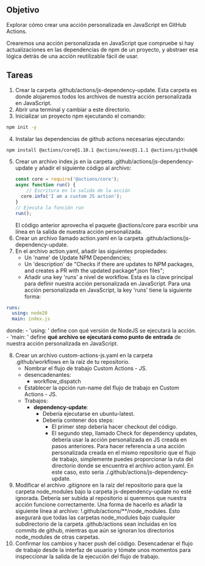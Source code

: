 ## Objetivo
Explorar cómo crear una acción personalizada en JavaScript en GitHub Actions.

Crearemos una acción personalizada en JavaScript que compruebe si hay actualizaciones en las dependencias de npm de un proyecto, y abstraer esa lógica detrás de una acción reutilizable fácil de usar.

## Tareas

1. Crear la carpeta .github/actions/js-dependency-update. Esta carpeta es donde alojaremos todos los archivos de nuestra acción personalizada en JavaScript.
2. Abrir una terminal y cambiar a este directorio.
3. Inicializar un proyecto npm ejecutando el comando:
```bash
npm init -y
```
4. Instalar las dependencias de github actions necesarias ejecutando:
```bash
npm install @actions/core@1.10.1 @actions/exec@1.1.1 @actions/github@6.0.0 --save-exact
```
5. Crear un archivo index.js en la carpeta .github/actions/js-dependency-update y añadir el siguiente código al archivo:
    ```javascript
    const core = require('@actions/core');
    async function run() {
        // Escritura en la salida de la acción
      core.info('I am a custom JS action');
    }
    // Ejecuta la función run
    run();
    ```
   El código anterior aprovecha el paquete @actions/core para escribir una línea en la salida de nuestra acción personalizada.
6. Crear un archivo llamado action.yaml en la carpeta .github/actions/js-dependency-update.
7. En el archivo action.yaml, añadir las siguientes propiedades:
   - Un 'name' de Update NPM Dependencies;
   - Un 'description' de "Checks if there are updates to NPM packages, and creates a PR with the updated package*.json files";
   - Añadir una key 'runs' a nivel de workflow. Esta es la clave principal para definir nuestra acción personalizada en JavaScript. Para una acción personalizada en JavaScript, la key 'runs' tiene la siguiente forma:
```yaml
runs:
  using: node20
  main: index.js
```
   donde:
        - 'using: <Node version>' define con qué versión de NodeJS se ejecutará la acción.
        - 'main: <JavaScript file>' define **qué archivo se ejecutará como punto de entrada** de nuestra acción personalizada en JavaScript.

8. Crear un archivo custom-actions-js.yaml en la carpeta .github/workflows en la raíz de tu repositorio.
   - Nombrar el flujo de trabajo Custom Actions - JS.
   - desencadenantes:
     - workflow_dispatch
   - Establecer la opción run-name del flujo de trabajo en Custom Actions - JS.
   - Trabajos:
     - **dependency-update**:
       - Debería ejecutarse en ubuntu-latest.
       - Debería contener dos steps:
         - El primer step debería hacer checkout del código.
         - El segundo step, llamado Check for dependency updates, debería usar la acción personalizada en JS creada en pasos anteriores. Para hacer referencia a una acción personalizada creada en el mismo repositorio que el flujo de trabajo, simplemente puedes proporcionar la ruta del directorio donde se encuentra el archivo action.yaml. En este caso, esto sería ./.github/actions/js-dependency-update.
9. Modificar el archivo .gitignore en la raíz del repositorio para que la carpeta node_modules bajo la carpeta js-dependency-update no esté ignorada. Debería ser subida al repositorio si queremos que nuestra acción funcione correctamente. Una forma de hacerlo es añadir la siguiente línea al archivo: !.github/actions/**/node_modules. Esto asegurará que todas las carpetas node_modules bajo cualquier subdirectorio de la carpeta .github/actions sean incluidas en los commits de github, mientras que aún se ignoran los directorios node_modules de otras carpetas.
10. Confirmar los cambios y hacer push del código. Desencadenar el flujo de trabajo desde la interfaz de usuario y tómate unos momentos para inspeccionar la salida de la ejecución del flujo de trabajo.
